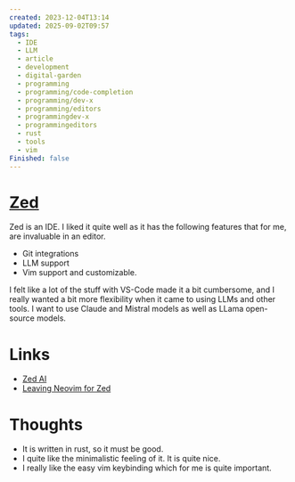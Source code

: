 ```yaml
---
created: 2023-12-04T13:14
updated: 2025-09-02T09:57
tags:
  - IDE
  - LLM
  - article
  - development
  - digital-garden
  - programming
  - programming/code-completion
  - programming/dev-x
  - programming/editors
  - programmingdev-x
  - programmingeditors
  - rust
  - tools
  - vim
Finished: false
---
```


# [Zed](https://zed.dev/)

Zed is an IDE. I liked it quite well as it has the following features that for me, are invaluable in an editor. 

- Git integrations 
- LLM support
- Vim support and customizable. 

I felt like a lot of the stuff with VS-Code made it a bit cumbersome, and I really wanted a bit more flexibility when it came to using LLMs and other tools. I want to use Claude and Mistral models as well as LLama open-source models. 



# Links
- [Zed AI](https://zed.dev/blog/zed-ai) 
- [Leaving Neovim for Zed](https://stevedylan.dev/posts/leaving-neovim-for-zed/)
# Thoughts 
- It is written in rust, so it must be good. 
- I quite like the minimalistic feeling of it. It is quite nice.
- I really like the easy vim keybinding which for me is quite important. 


